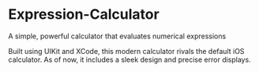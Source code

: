 # Expression-Calculator

A simple, powerful calculator that evaluates numerical expressions

Built using UIKit and XCode, this modern calculator rivals the default iOS calculator. As of now, it includes a sleek design and precise error displays.
